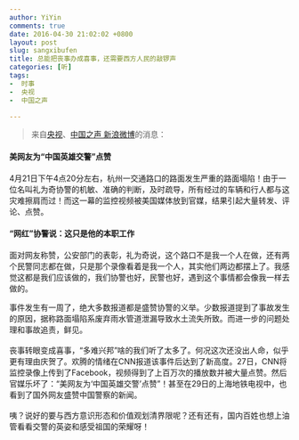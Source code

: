 ```yaml
---
author: YiYin
comments: true
date: 2016-04-30 21:02:02 +0800
layout: post
slug: sangxibufen
title: 总能把丧事办成喜事，还需要西方人民的敲锣声
categories: [听]
tags: 
-  时事
-  央视
-  中国之声

---
```


<blockquote>来自<a href="http://tv.cctv.com/2016/04/27/VIDE1QIv8BO1bqyS6JjcJ7sb160427.shtml">央视</a>、<a href="http://weibo.com/1699540307/DteDqzJ2B?">中国之声 新浪微博</a>的消息：</blockquote>

#### 美网友为“中国英雄交警”点赞 

4月21日下午4点20分左右，杭州一交通路口的路面发生严重的路面塌陷！由于一位名叫礼为奇协警的机敏、准确的判断，及时疏导，所有经过的车辆和行人都与这灾难擦肩而过！而这一幕的监控视频被美国媒体放到官媒，结果引起大量转发、评论、点赞。

#### “网红”协警说：这只是他的本职工作

面对网友称赞，公安部门的表彰，礼为奇说，这个路口不是我一个人在做，还有两个民警同志都在做，只是那个录像看着是我一个人，其实他们两边都摆上了。我感觉这都是我们应该做的，我们协警也好，民警也好，遇到这个事情都会像我一样去做的。

<div class="commentsonquote">
<div class="yiyin">
事件发生有一周了，绝大多数报道都是盛赞协警的义举。少数报道提到了事故发生的原因，据称路面塌陷系废弃雨水管道泄漏导致水土流失所致。而进一步的问题处理和事故追责，鲜见。<br/><br/>
丧事转眼变成喜事，“多难兴邦”啥的我们听了太多了。何况这次还没出人命，似乎更有理由庆贺了。欢腾的情绪在CNN报道该事件后达到了新高度。27日，CNN将监控录像上传到了Facebook，视频得到了上百万次的播放数并被大量点赞。然后官媒乐坏了：“美网友为‘中国英雄交警’点赞”！甚至在29日的上海地铁电视中，也看到了国外网友盛赞中国警察的新闻。<br/><br/>
咦？说好的要与西方意识形态和价值观划清界限呢？还有还有，国内百姓也想上油管看看交警的英姿和感受祖国的荣耀呀！</div>
</div>

